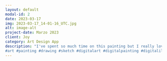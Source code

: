 ```yaml
---
layout: default
modal-id: 2
date: 2023-03-17
img: 2023-03-17_14-01-16_UTC.jpg
alt: image-alt
project-date: Marzo 2023
client: Joy
category: Art Design App
description: "I've spent so much time on this painting but I really love it 😖
#art #painting #drawing #sketch #digitalart #digitalpainting #digitalillustration #illustration #conceptart #grandcanyon #southern #cowboy #digitaldrawing #artist #artistsoninstagram #digitalportrait #portrait #landscape #landscapedrawing #landscapepainting"
---
```

